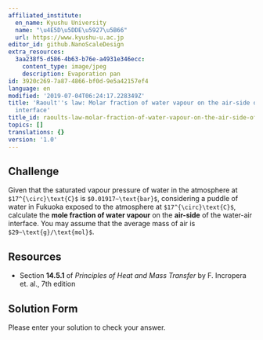 ```yaml
---
affiliated_institute:
  en_name: Kyushu University
  name: "\u4E5D\u5DDE\u5927\u5B66"
  url: https://www.kyushu-u.ac.jp
editor_id: github.NanoScaleDesign
extra_resources:
  3aa238f5-d586-4b63-b76e-a4931e346ecc:
    content_type: image/jpeg
    description: Evaporation pan
id: 3920c269-7a87-4866-bf0d-9e5a42157ef4
language: en
modified: '2019-07-04T06:24:17.228349Z'
title: 'Raoult''s law: Molar fraction of water vapour on the air-side of a water-air
  interface'
title_id: raoults-law-molar-fraction-of-water-vapour-on-the-air-side-of-a-water-air-interface
topics: []
translations: {}
version: '1.0'
---
```


## Challenge
Given that the saturated vapour pressure of water in the atmosphere at `$17^{\circ}\text{C}$` is `$0.01917~\text{bar}$`, considering a puddle of water in Fukuoka exposed to the atmosphere at `$17^{\circ}\text{C}$`, calculate the **mole fraction of water vapour** on the **air-side** of the water-air interface. You may assume that the average mass of air is `$29~\text{g}/\text{mol}$`.


## Resources

- Section **14.5.1** of *Principles of Heat and Mass Transfer* by F. Incropera et. al., 7th edition


## Solution Form
Please enter your solution to check your answer.
